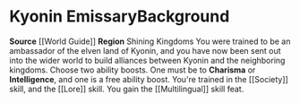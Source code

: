 ﻿---
ability: null
ability_boost: null
feat: null
id: '119'
name: Kyonin Emissary
prerequisite: null
rarity: null
skill: null
source: '[[DATABASE/source/World Guide|World Guide]]'
subcategory: regional
trait: null
type: null

---
# Kyonin Emissary<span class="item-type">Background</span>

**Source** [[World Guide]] 
**Region** Shining Kingdoms
You were trained to be an ambassador of the elven land of Kyonin, and you have now been sent out into the wider world to build alliances between Kyonin and the neighboring kingdoms.
Choose two ability boosts. One must be to **Charisma** or **Intelligence**, and one is a free ability boost.
You're trained in the [[Society]] skill, and the [[Lore]] skill. You gain the [[Multilingual]] skill feat.